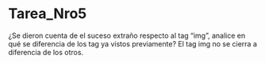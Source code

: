 # Tarea_Nro5
¿Se dieron cuenta de el suceso extraño respecto al tag “img”, analice en qué se
diferencia de los tag ya vistos previamente?
El tag img no se cierra a diferencia de los otros.
